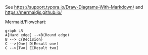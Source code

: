 See https://support.typora.io/Draw-Diagrams-With-Markdown/ and https://mermaidjs.github.io/


Mermaid/Flowchart:

~~~mermaid
graph LR
A[Hard edge] -->B(Round edge)
B --> C{Decision}
C -->|One| D[Result one]
C -->|Two| E[Result two]
~~~
